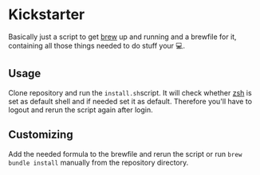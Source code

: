 # Kickstarter

Basically just a script to get [brew](https://brew.sh) up and running and a brewfile for it, containing all those things needed to do stuff your :computer:.

## Usage

Clone repository and run the `install.sh`script.
It will check whether [zsh](http://www.zsh.org/) is set as default shell and if needed set it as default. 
Therefore you'll have to logout and rerun the script again after login.

## Customizing

Add the needed formula to the brewfile and rerun the script or run `brew bundle install` manually from the repository directory.